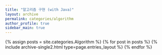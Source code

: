 ```yaml
---
title: "알고리즘 구현 (with Java)"
layout: archive
permalink: categories/algorithm
author_profile: true
sidebar_main: true
---
```


<!-- 공백이 포함되어 있는 카테고리 이름의 경우 site.categories.['a b c'] 이런식으로! -->


{% assign posts = site.categories.Algorithm %}
{% for post in posts %} {% include archive-single2.html type=page.entries_layout %} {% endfor %}